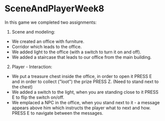 # SceneAndPlayerWeek8

In this game we completed two assignments:

1) Scene and modeling:

* We created an office with furniture.
* Corridor which leads to the office.
* We added light to the office (with a switch to turn it on and off).
* We added a staircase that leads to our office from the main building.


2) Player - Interaction:

* We put a treasure chest inside the office, in order to open it PRESS E and in order to collect ("loot") the prize PRESS Z. (Need to stand next to the chest)
* We added a switch to the light, when you are standing close to it PRESS E to flip the switch on/off.
* We emplaced a NPC in the office, when you stand next to it - a message appears above him which instructs the player what to next and how. PRESS E to navigate between the messages.
